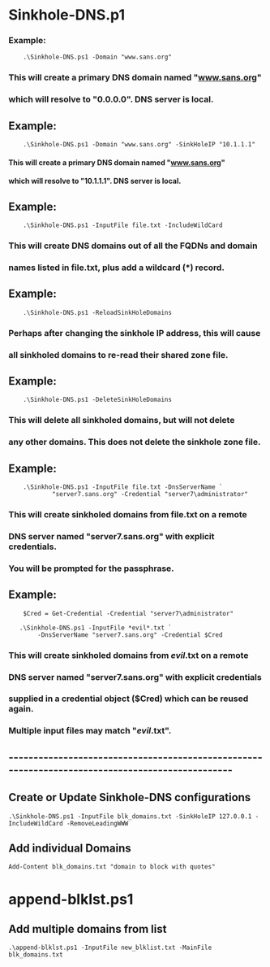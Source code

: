 # Sinkhole-DNS.p1

### Example: 
```
    .\Sinkhole-DNS.ps1 -Domain "www.sans.org"
```  
###    This will create a primary DNS domain named "www.sans.org"
###    which will resolve to "0.0.0.0".  DNS server is local.  
##
## Example: 
```
    .\Sinkhole-DNS.ps1 -Domain "www.sans.org" -SinkHoleIP "10.1.1.1"
```
####    This will create a primary DNS domain named "www.sans.org"
####    which will resolve to "10.1.1.1".  DNS server is local.
##
## Example: 
```
    .\Sinkhole-DNS.ps1 -InputFile file.txt -IncludeWildCard
```
###    This will create DNS domains out of all the FQDNs and domain
###    names listed in file.txt, plus add a wildcard (*) record.
##
## Example: 
```
    .\Sinkhole-DNS.ps1 -ReloadSinkHoleDomains
```
###    Perhaps after changing the sinkhole IP address, this will cause
###    all sinkholed domains to re-read their shared zone file.
##
## Example: 
```
    .\Sinkhole-DNS.ps1 -DeleteSinkHoleDomains
```
###    This will delete all sinkholed domains, but will not delete
###    any other domains.  This does not delete the sinkhole zone file.
##
## Example:
```
    .\Sinkhole-DNS.ps1 -InputFile file.txt -DnsServerName `
            "server7.sans.org" -Credential "server7\administrator"
```
###    This will create sinkholed domains from file.txt on a remote
###    DNS server named "server7.sans.org" with explicit credentials.
###    You will be prompted for the passphrase.   
##
## Example:
```
    $Cred = Get-Credential -Credential "server7\administrator"

   .\Sinkhole-DNS.ps1 -InputFile *evil*.txt `
        -DnsServerName "server7.sans.org" -Credential $Cred
```
###    This will create sinkholed domains from *evil*.txt on a remote
###    DNS server named "server7.sans.org" with explicit credentials 
###    supplied in a credential object ($Cred) which can be reused again.
###    Multiple input files may match "*evil*.txt".  
## ------------------------------------------------------------------------------------------------
## Create or Update Sinkhole-DNS configurations
```
.\Sinkhole-DNS.ps1 -InputFile blk_domains.txt -SinkHoleIP 127.0.0.1 -IncludeWildCard -RemoveLeadingWWW 
```
##
## Add individual Domains
```
Add-Content blk_domains.txt "domain to block with quotes"
```
#
# append-blklst.ps1
## Add multiple domains from list
```
.\append-blklst.ps1 -InputFile new_blklist.txt -MainFile blk_domains.txt
```